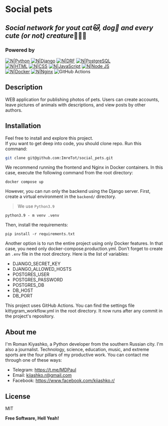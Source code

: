 # Social pets
## _Social network for yout cat🐱, dog🐶 and every cute (or not) creature_🐰🐸🐍

### Powered by

[![N|Python](https://img.shields.io/badge/python-3670A0?style=for-the-badge&logo=python&logoColor=ffdd54)](https://www.python.org/)
[![N|Django](https://img.shields.io/badge/Django-092E20?style=for-the-badge&logo=django&logoColor=green)](https://www.djangoproject.com/)
[![N|DRF](https://img.shields.io/badge/django%20rest-ff1709?style=for-the-badge&logo=django&logoColor=white)](https://www.django-rest-framework.org/)
[![N|PostgreSQL](https://img.shields.io/badge/PostgreSQL-316192?style=for-the-badge&logo=postgresql&logoColor=white)](https://www.postgresql.org/)  
[![N|HTML](https://img.shields.io/badge/HTML5-E34F26?style=for-the-badge&logo=html5&logoColor=white)](https://html.spec.whatwg.org/multipage/)
[![N|CSS](https://img.shields.io/badge/CSS3-1572B6?style=for-the-badge&logo=css3&logoColor=white)](https://www.w3.org/Style/CSS/)
[![N|JavaScript](https://img.shields.io/badge/JavaScript-323330?style=for-the-badge&logo=javascript&logoColor=F7DF1E)](https://www.ecma-international.org/publications-and-standards/standards/ecma-262/)
[![N|Node JS](https://img.shields.io/badge/Node%20js-339933?style=for-the-badge&logo=nodedotjs&logoColor=white)](https://nodejs.org/en)  
[![N|Docker](https://img.shields.io/badge/Docker-2CA5E0?style=for-the-badge&logo=docker&logoColor=white)](https://www.docker.com/)
[![N|Nginx](https://img.shields.io/badge/Nginx-009639?style=for-the-badge&logo=nginx&logoColor=white)](https://nginx.org)
![GitHub Actions](https://img.shields.io/badge/github%20actions-%232671E5.svg?style=for-the-badge&logo=githubactions&logoColor=white)

## Description
WEB application for publishing photos of pets. Users can create accounts, leave pictures of animals with descriptions, and view posts by other authors.

## Installation

Feel free to install and explore this project.  
If you want to get deep into code, you should clone repo. Run this command:
```sh
git clone git@github.com:ImreTot/social_pets.git
```
We recommend running the frontend and Nginx in Docker containers. In this case, execute the following command from the root directory:
```shell
docker compose up
```
However, you can run only the backend using the Django server.
First, create a virtual environment in the `backend/` directory.
>We use `Python3.9`
```shell
python3.9 - m venv .venv
```
Then, install the requirements:
```shell
pip install -r requirements.txt
```
Another option is to run the entire project using only Docker features. In that case, you need only docker-compose.production.yml. Don't forget to create an `.env` file in the root directory. Here is the list of variables:

- DJANGO_SECRET_KEY
- DJANGO_ALLOWED_HOSTS
- POSTGRES_USER
- POSTGRES_PASSWORD
- POSTGRES_DB
- DB_HOST
- DB_PORT

This project uses GitHub Actions. You can find the settings file kittygram_workflow.yml in the root directory. It now runs after any commit in the project's repository.

## About me
I'm Roman Kiyashko, a Python developer from the southern Russian city. I'm also a journalist. Technology, science, education, music, and extreme sports are the four pillars of my productive work.
You can contact me through one of these ways:

- Telegram: https://t.me/MDPaul
- Email: kiiashko.r@gmail.com
- Facebook: https://www.facebook.com/kiiashko.r/

## License

MIT

**Free Software, Hell Yeah!**
